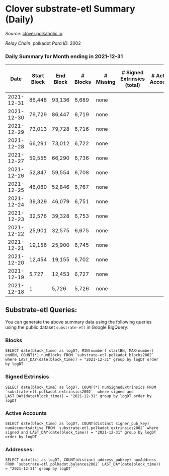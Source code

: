 # Clover substrate-etl Summary (Daily)

_Source_: [clover.polkaholic.io](https://clover.polkaholic.io)

*Relay Chain*: polkadot
*Para ID*: 2002



### Daily Summary for Month ending in 2021-12-31


| Date | Start Block | End Block | # Blocks | # Missing | # Signed Extrinsics (total) | # Active Accounts | # Addresses with Balances | # Events | # Transfers | # XCM Transfers In | # XCM Transfers Out |
| ---- | ----------- | --------- | -------- | --------- | --------------------------- | ----------------- | ------------------------- | -------- | ----------- | ------------------ | ------------------- |
| 2021-12-31 | 86,448 | 93,136 | 6,689 | none  |  |  | 7 | 13,379 |   |   |   |
| 2021-12-30 | 79,729 | 86,447 | 6,719 | none  |  |  | 7 | 13,444 |   |   |   |
| 2021-12-29 | 73,013 | 79,728 | 6,716 | none  |  |  | 7 | 13,434 |   |   |   |
| 2021-12-28 | 66,291 | 73,012 | 6,722 | none  |  |  | 7 | 13,449 |   |   |   |
| 2021-12-27 | 59,555 | 66,290 | 6,736 | none  |  |  | 7 | 13,474 |   |   |   |
| 2021-12-26 | 52,847 | 59,554 | 6,708 | none  |  |  | 7 | 13,421 |   |   |   |
| 2021-12-25 | 46,080 | 52,846 | 6,767 | none  |  |  | 7 | 13,536 |   |   |   |
| 2021-12-24 | 39,329 | 46,079 | 6,751 | none  |  |  | 7 | 13,508 |   |   |   |
| 2021-12-23 | 32,576 | 39,328 | 6,753 | none  |  |  | 7 | 13,507 |   |   |   |
| 2021-12-22 | 25,901 | 32,575 | 6,675 | none  |  |  | 7 | 13,355 |   |   |   |
| 2021-12-21 | 19,156 | 25,900 | 6,745 | none  |  |  | 7 | 13,492 |   |   |   |
| 2021-12-20 | 12,454 | 19,155 | 6,702 | none  |  |  | 7 | 13,409 |   |   |   |
| 2021-12-19 | 5,727 | 12,453 | 6,727 | none  |  |  | 7 | 13,456 |   |   |   |
| 2021-12-18 | 1 | 5,726 | 5,726 | none  |  |  | 7 | 11,453 |   |   |   |

## Substrate-etl Queries:
You can generate the above summary data using the following queries using the public dataset `substrate-etl` in Google BigQuery:


### Blocks
```
SELECT date(block_time) as logDT, MIN(number) startBN, MAX(number) endBN, COUNT(*) numBlocks FROM `substrate-etl.polkadot.blocks2002`  where LAST_DAY(date(block_time)) = "2021-12-31" group by logDT order by logDT
```


### Signed Extrinsics
```
SELECT date(block_time) as logDT, COUNT(*) numSignedExtrinsics FROM `substrate-etl.polkadot.extrinsics2002`  where signed and LAST_DAY(date(block_time)) = "2021-12-31" group by logDT order by logDT
```


### Active Accounts
```
SELECT date(block_time) as logDT, COUNT(distinct signer_pub_key) numAccountsActive FROM `substrate-etl.polkadot.extrinsics2002` where signed and LAST_DAY(date(block_time)) = "2021-12-31" group by logDT order by logDT
```


### Addresses:
```
SELECT date(ts) as logDT, COUNT(distinct address_pubkey) numAddress FROM `substrate-etl.polkadot.balances2002` LAST_DAY(date(block_time)) = "2021-12-31" group by logDT```


